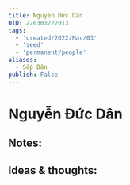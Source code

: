 ```yaml
---
title: Nguyễn Đức Dân
UID: 220303222013
tags:
  - 'created/2022/Mar/03'
  - 'seed'
  - 'permanent/people'
aliases:
  - Sếp Dân
publish: False
---
```

# Nguyễn Đức Dân

## Notes:


## Ideas & thoughts:

